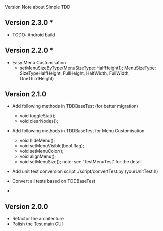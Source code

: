 Version Note about Simple TDD

Version 2.3.0 *  
---------------------
- TODO: Android build


Version 2.2.0 *  
---------------------
- Easy Menu Customisation
	- setMenuSizeByType(MenuSizeType::HalfHeight1);
	  MenuSizeType: SizeTypeHalfHeight, FullHeight, HalfWidth, FullWidth, OneThirdHeight)
	


Version 2.1.0 
---------------------
- Add following methods in TDDBaseTest (for better migration)
	- void toggleStat();
	- void clearNodes();

- Add following methods in TDDBaseTest for Menu Customisation
	- void hideMenu();
	- void setMenuVisible(bool flag);
	- void setMenuColor();
	- void alignMenu();
	- void setMenuSize();
	note: see 'TestMenuTest' for the detail 

- Add unit test conversion script 
	./script/convertTest.py (yourUnitTest.h)

- Convert all tests based on TDDBaseTest
- 


Version 2.0.0 
---------------------
- Refactor the architecture
- Polish the Test main GUI